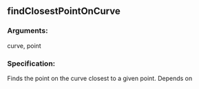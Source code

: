 ## findClosestPointOnCurve
### Arguments: 
curve, point
### Specification: 
Finds the point on the curve closest to a given point. Depends on
